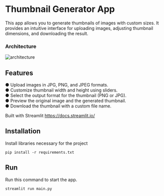 # Thumbnail Generator App

This app allows you to generate thumbnails of images with custom sizes.
It provides an intuitive interface for uploading images, adjusting thumbnail dimensions, and downloading the result.

### Architecture 

![architecture](https://drive.google.com/uc?id=1QHcwubP07HWqoq01DK7NjINtIUzSJc32)

## Features
●   Upload images in JPG, PNG, and JPEG formats.  
●   Customize thumbnail width and height using sliders.  
●   Select the output format for the thumbnail (PNG or JPG).  
●   Preview the original image and the generated thumbnail.  
●   Download the thumbnail with a custom file name.  

Built with Streamlit https://docs.streamlit.io/

## Installation
Install libraries necessary for the project
```
pip install -r requirements.txt
```

## Run
Run this command to start the app. 
```bash
streamlit run main.py
```

